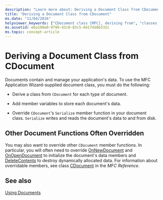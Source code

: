 ```yaml
---
description: "Learn more about: Deriving a Document Class from CDocument"
title: "Deriving a Document Class from CDocument"
ms.date: "11/04/2016"
helpviewer_keywords: ["CDocument class [MFC], deriving from", "classes [MFC], deriving from CDocument", "document objects [MFC], derived", "derived classes [MFC], functions often overridden", "document classes [MFC], functions often overridden"]
ms.assetid: e6a198e0-9799-43c0-83c5-04174d8b532c
ms.topic: concept-article
---
```

# Deriving a Document Class from CDocument

Documents contain and manage your application's data. To use the MFC Application Wizard-supplied document class, you must do the following:

- Derive a class from `CDocument` for each type of document.

- Add member variables to store each document's data.

- Override `CDocument`'s `Serialize` member function in your document class. `Serialize` writes and reads the document's data to and from disk.

## Other Document Functions Often Overridden

You may also want to override other `CDocument` member functions. In particular, you will often need to override [OnNewDocument](reference/cdocument-class.md#onnewdocument) and [OnOpenDocument](reference/cdocument-class.md#onopendocument) to initialize the document's data members and [DeleteContents](reference/cdocument-class.md#deletecontents) to destroy dynamically allocated data. For information about overridable members, see class [CDocument](reference/cdocument-class.md) in the *MFC Reference*.

## See also

[Using Documents](using-documents.md)
